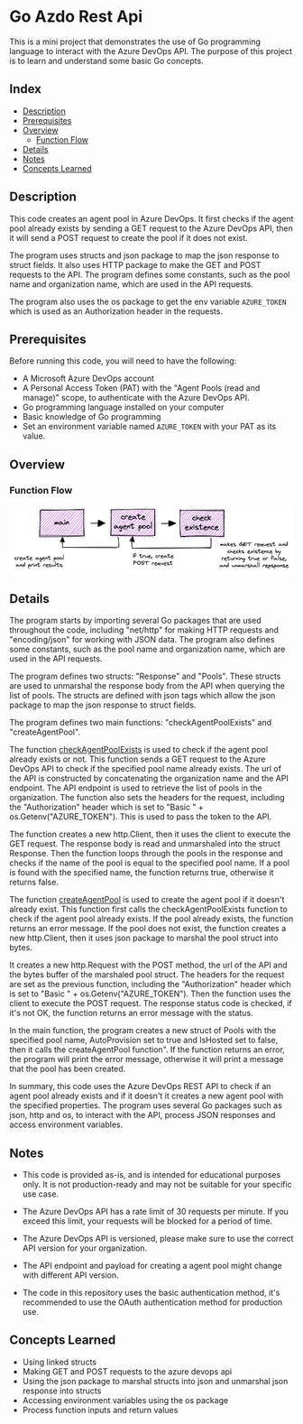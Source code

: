 # Go Azdo Rest Api

This is a mini project that demonstrates the use of Go programming language to interact with the Azure DevOps API. The purpose of this project is to learn and understand some basic Go concepts.

## Index
* [Description](#description)
* [Prerequisites](#prerequisites)
* [Overview](#overview)
    * [Function Flow](#function-flow)
* [Details](#details)
* [Notes](#Notes)
* [Concepts Learned](#concepts-learned)

## Description
This code creates an agent pool in Azure DevOps. It first checks if the agent pool already exists by sending a GET request to the Azure DevOps API, then it will send a POST request to create the pool if it does not exist.

The program uses structs and json package to map the json response to struct fields. It also uses HTTP package to make the GET and POST requests to the API. The program defines some constants, such as the pool name and organization name, which are used in the API requests.

The program also uses the os package to get the env variable `AZURE_TOKEN` which is used as an Authorization header in the requests.

## Prerequisites
Before running this code, you will need to have the following:

- A Microsoft Azure DevOps account
- A Personal Access Token (PAT) with the "Agent Pools (read and manage)" scope, to authenticate with the Azure DevOps API.
- Go programming language installed on your computer
- Basic knowledge of Go programming
- Set an environment variable named `AZURE_TOKEN` with your PAT as its value.

## Overview
### Function Flow

![Rest Api](/images/rest-api.png "rest api")

## Details

The program starts by importing several Go packages that are used throughout the code, including "net/http" for making HTTP requests and "encoding/json" for working with JSON data. The program also defines some constants, such as the pool name and organization name, which are used in the API requests.

The program defines two structs: "Response" and "Pools". These structs are used to unmarshal the response body from the API when querying the list of pools. The structs are defined with json tags which allow the json package to map the json response to struct fields.

The program defines two main functions: "checkAgentPoolExists" and "createAgentPool".

The function [checkAgentPoolExists](https://github.com/dkooll/go-azdo-restapi/blob/09ae17b16452ae1e85d0298f6e63eca4e4095b14/main.go#L28) is used to check if the agent pool already exists or not. This function sends a GET request to the Azure DevOps API to check if the specified pool name already exists. The url of the API is constructed by concatenating the organization name and the API endpoint. The API endpoint is used to retrieve the list of pools in the organization. The function also sets the headers for the request, including the "Authorization" header which is set to "Basic " + os.Getenv("AZURE_TOKEN"). This is used to pass the token to the API.

The function creates a new http.Client, then it uses the client to execute the GET request. The response body is read and unmarshaled into the struct Response. Then the function loops through the pools in the response and checks if the name of the pool is equal to the specified pool name. If a pool is found with the specified name, the function returns true, otherwise it returns false.

The function [createAgentPool](https://github.com/dkooll/go-azdo-restapi/blob/09ae17b16452ae1e85d0298f6e63eca4e4095b14/main.go#L62) is used to create the agent pool if it doesn't already exist. This function first calls the checkAgentPoolExists function to check if the agent pool already exists. If the pool already exists, the function returns an error message. If the pool does not exist, the function creates a new http.Client, then it uses json package to marshal the pool struct into bytes.

It creates a new http.Request with the POST method, the url of the API and the bytes buffer of the marshaled pool struct. The headers for the request are set as the previous function, including the "Authorization" header which is set to "Basic " + os.Getenv("AZURE_TOKEN"). Then the function uses the client to execute the POST request. The response status code is checked, if it's not OK, the function returns an error message with the status.

In the main function, the program creates a new struct of Pools with the specified pool name, AutoProvision set to true and IsHosted set to false, then it calls the createAgentPool function". If the function returns an error, the program will print the error message, otherwise it will print a message that the pool has been created.

In summary, this code uses the Azure DevOps REST API to check if an agent pool already exists and if it doesn't it creates a new agent pool with the specified properties. The program uses several Go packages such as json, http and os, to interact with the API, process JSON responses and access environment variables.

## Notes

- This code is provided as-is, and is intended for educational purposes only. It is not production-ready and may not be suitable for your specific use case.

- The Azure DevOps API has a rate limit of 30 requests per minute. If you exceed this limit, your requests will be blocked for a period of time.

- The Azure DevOps API is versioned, please make sure to use the correct API version for your organization.
- The API endpoint and payload for creating a agent pool might change with different API version.
- The code in this repository uses the basic authentication method, it's recommended to use the OAuth authentication method for production use.

## Concepts Learned

- Using linked structs
- Making GET and POST requests to the azure devops api
- Using the json package to marshal structs into json and unmarshal json response into structs
- Accessing environment variables using the os package
- Process function inputs and return values